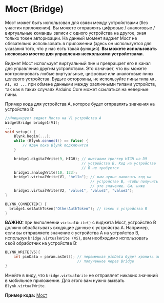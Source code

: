 # Мост \(Bridge\)

Мост может быть использован для связи между устройствами \(без участия приложения\). Вы можете отправлять цифровые / аналоговые / виртуальные команды записи с одного устройства на другое, зная только токен авторизации. На данный момент виджет Мост не обязательно использовать в приложении \(здесь он используется для указания того, что у нас есть такая функция\). **Вы можете использовать несколько мостов для управления несколькими устройствами.**

Виджет Мост использует виртуальный пин и превращает его в канал для управления другим устройством. Это означает, что вы можете контролировать любые виртуальные, цифровые или аналоговые пины целевого устройства. Будьте осторожны, не используйте пины типа `A0, A1, A2 ...` при обмене данными между различными типами устройств, так как в таких случаях Arduino Core может ссылаться на неверные пины.

Пример кода для устройства A, которое будет отправлять значения на устройство B:

```cpp
//Инициирует виджет Моста на V1 устройства A
WidgetBridge bridge1(V1);
...
void setup() {
    Blynk.begin(...);
    while (Blynk.connect() == false) {
        // Ждем пока Blynk подключится
    }

    bridge1.digitalWrite(9, HIGH); // выставим триггер HIGH на D9 
                                   // устройства B. Код на устройстве
                                   // B не требуется
    bridge1.analogWrite(10, 123);
    bridge1.virtualWrite(V1, "hello"); // вам нужно написать код на 
                                       // устройстве B, чтобы получить
                                       // это значение. См. ниже
    bridge1.virtualWrite(V2, "value1", "value2", "value3");
}

BLYNK_CONNECTED() {
  bridge1.setAuthToken("OtherAuthToken"); // токен с устройства B
}
```

**ВАЖНО:** при выполнении `virtualWrite()` с виджета Мост, устройство B должно обрабатывать входящие данные с устройства A. Например, если вы отправляете значение с устройства A на устройство B, используя `bridge.virtualWrite (V5)`, вам необходимо использовать свой обработчик на устройстве B:

```cpp
BLYNK_WRITE(V5){
    int pinData = param.asInt(); // переменная pinData будет хранить значение,
                                 // полученное через Bridge
}
```

Имейте в виду, что `bridge.virtualWrite` не отправляет никаких значений в мобильное приложение. Для этого вам нужно вызвать `Blynk.virtualWrite`.

**Пример кода:** [Мост](https://github.com/blynkkk/blynk-library/blob/master/examples/Widgets/Bridge/Bridge.ino)


